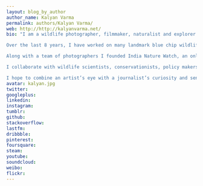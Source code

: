 ```yaml
---
layout: blog_by_author
author_name: Kalyan Varma
permalink: authors/Kalyan Varma/
web: http://http://kalyanvarma.net/
bio: "I am a wildlife photographer, filmmaker, naturalist and explorer specializing in environment, science and ecology in India. I freelance with many of the world's leading magazines, environmental NGOs and television channels like Nat Geo and BBC.

Over the last 8 years, I have worked on many landmark blue chip wildlife series for the BBC and National Geographic channel. My work has appeared in many publications worldwide, including National Geographic, Nature, The Guardian, BBC Wildlife, GEO, Smithsonian, Lonely Planet and other magazines. 

Along with a team of photographers I founded India Nature Watch, an online community which now has become the largest platform for upcoming wildlife photographers in Asia. Sharing my knowledge of photography, wildlife, and people across various platforms including workshops and seminars is an important part of the work I do. 

I collaborate with wildlife scientists, conservationists, policy makers, activists and educators on conservation action, activism, documentation, books and film projects. I actively work with Nature Conservation Foundation and VGKK in India. 

I hope to combine an artist’s eye with a journalist’s curiosity and sense of storytelling in my visual style, resulting in a body of work I hope will inspire the viewer to discover more. Using narrative and visual construction I strive to lure the audience into the subject, prompting them to ask questions rather than accept a ‘standard version’ of changing landscapes."
avatar: kalyan.jpg
twitter:
googleplus: 
linkedin: 
instagram:
tumblr:
github:
stackoverflow:
lastfm:
dribbble:
pinterest:
foursquare:
steam:
youtube:
soundcloud:
weibo:
flickr:
---
```

